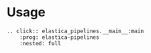 # Usage

```{eval-rst}
.. click:: elastica_pipelines.__main__:main
    :prog: elastica-pipelines
    :nested: full
```
